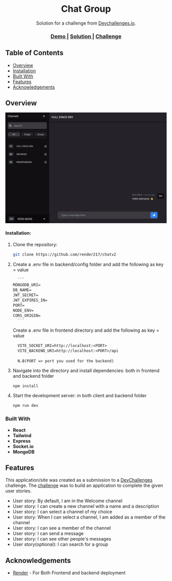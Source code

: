 <h1 align="center">Chat Group</h1>

<div align="center">
   Solution for a challenge from  <a href="http://devchallenges.io" target="_blank">Devchallenges.io</a>.
</div>

<div align="center">
  <h3>
    <a href="https://chatv2-6nka.onrender.com" target="_blank">
      Demo
    </a>
    <span> | </span>
    <a href="" target="_blank">
      Solution
    </a>
    <span> | </span>
    <a href="https://legacy.devchallenges.io/challenges/UgCqszKR7Q7oqb4kRfI0" target="_blank">
      Challenge
    </a>
  </h3>
</div>

<!-- TABLE OF CONTENTS -->

## Table of Contents

-   [Overview](#overview)
-   [Installation](#installation)
-   [Built With](#built-with)
-   [Features](#features)
-   [Acknowledgements](#acknowledgements)

<!-- OVERVIEW -->

## Overview

![screenshot-2](./chat2.png)

#### Installation:

1.  Clone the repository:

    ```bash
    git clone https://github.com/render217/chatv2
    ```

2.  Create a .env file in backend/config folder and add the following as key = value

          ```
        MONGODB_URI=
        DB_NAME=
        JWT_SECRET=
        JWT_EXPIRES_IN=
        PORT=
        NODE_ENV=
        CORS_ORIGIN=
          ```

    Create a .env file in frontend directory and add the following as key = value

    ```
      VITE_SOCKET_URI=http://localhost:<PORT>
      VITE_BACKEND_URI=http://localhost:<PORT>/api

      N.B(PORT => port you used for the backend)
    ```

3.  Navigate into the directory and install dependencies: both in frontend and backend folder

    ```bash
    npm install
    ```

4.  Start the development server: in both client and backend folder
    ```bash
    npm run dev
    ```

### Built With

<!-- This section should list any major frameworks that you built your project using. Here are a few examples.-->

-   **React**
-   **Tailwind**
-   **Express**
-   **Socket.io**
-   **MongoDB**

## Features

<!-- List the features of your application or follow the template. Don't share the figma file here :) -->

This application/site was created as a submission to a [DevChallenges](https://legacy.devchallenges.io/challenges/UgCqszKR7Q7oqb4kRfI0) challenge. The [challenge](https://legacy.devchallenges.io/challenges/UgCqszKR7Q7oqb4kRfI0) was to build an application to complete the given user stories.

-   User story: By default, I am in the Welcome channel
-   User story: I can create a new channel with a name and a description
-   User story: I can select a channel of my choice
-   User story: When I can select a channel, I am added as a member of the channel
-   User story: I can see a member of the channel
-   User story: I can send a message
-   User story: I can see other people's messages
-   User story(optional): I can search for a group

## Acknowledgements

-   [Render](https://render.com) - For Both Frontend and backend deployment
